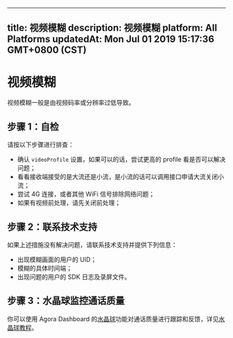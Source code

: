 
---
title: 视频模糊
description: 视频模糊
platform: All Platforms
updatedAt: Mon Jul 01 2019 15:17:36 GMT+0800 (CST)
---
# 视频模糊
视频模糊一般是由视频码率或分辨率过低导致。

## 步骤 1：自检

请按以下步骤进行排查：

* 确认 `videoProfile` 设置，如果可以的话，尝试更高的 profile 看是否可以解决问题；
* 看看接收端接受的是大流还是小流，是小流的话可以调用接口申请大流关闭小流；
* 尝试 4G 连接，或者其他 WiFi 信号排除网络问题；
* 如果有视频前处理，请先关闭前处理； 

## 步骤 2：联系技术支持

如果上述措施没有解决问题，请联系技术支持并提供下列信息：

* 出现模糊画面的用户的 UID；
* 模糊的具体时间端；
* 出现问题的用户的 SDK 日志及录屏文件。

## 步骤 3：水晶球监控通话质量

你可以使用 Agora Dashboard 的[水晶球](http://dashboard.agora.io/analytics/call/search)功能对通话质量进行跟踪和反馈，详见[水晶球教程](https://dashboard.agora.io/analytics/call/tutorial?_ga=2.197716463.1125435494.1542623251-764614247.1539586349)。
